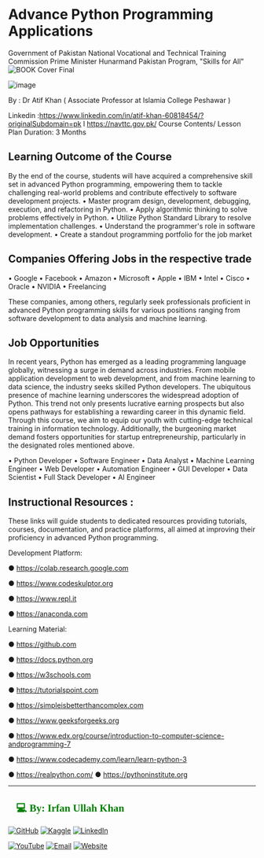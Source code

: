 # Advance Python Programming Applications
Government of Pakistan
National Vocational and Technical Training Commission
Prime Minister Hunarmand Pakistan Program,
"Skills for All"
![BOOK Cover Final](https://github.com/user-attachments/assets/f07bf9e1-598d-4eb6-a663-383e9a3e4e4e)


![image](https://github.com/user-attachments/assets/66950914-431f-4eee-a99c-2793661f146d)


By : Dr Atif Khan ( Associate Professor at Islamia College Peshawar )

Linkedin :https://www.linkedin.com/in/atif-khan-60818454/?originalSubdomain=pk
l
https://navttc.gov.pk/
Course Contents/ Lesson Plan
Duration: 3 Months

## Learning Outcome of the Course

By the end of the course, students will have acquired a comprehensive skill set in
advanced Python programming, empowering them to tackle challenging real-world
problems and contribute effectively to software development projects.
• Master program design, development, debugging, execution, and refactoring in
Python.
• Apply algorithmic thinking to solve problems effectively in Python.
• Utilize Python Standard Library to resolve implementation challenges.
• Understand the programmer's role in software development.
• Create a standout programming portfolio for the job market
## Companies Offering Jobs in the respective trade
• Google
• Facebook
• Amazon
• Microsoft
• Apple
• IBM
• Intel
• Cisco
• Oracle
• NVIDIA
• Freelancing

These companies, among others, regularly seek professionals proficient in advanced
Python programming skills for various positions ranging from software development to
data analysis and machine learning.

## Job Opportunities
In recent years, Python has emerged as a leading programming language globally,
witnessing a surge in demand across industries. From mobile application
development to web development, and from machine learning to data science, the
industry seeks skilled Python developers. The ubiquitous presence of machine
learning underscores the widespread adoption of Python. This trend not only presents
lucrative earning prospects but also opens pathways for establishing a rewarding
career in this dynamic field. Through this course, we aim to equip our youth with
cutting-edge technical training in information technology. Additionally, the
burgeoning market demand fosters opportunities for startup entrepreneurship,
particularly in the designated roles mentioned above.

• Python Developer
• Software Engineer
• Data Analyst
• Machine Learning Engineer
• Web Developer
• Automation Engineer
• GUI Developer
• Data Scientist
• Full Stack Developer
• AI Engineer

## Instructional Resources :
These links will guide students to dedicated resources providing tutorials, courses,
documentation, and practice platforms, all aimed at improving their proficiency in
advanced Python programming.

Development Platform:

● https://colab.research.google.com

● https://www.codeskulptor.org

● https://www.repl.it

● https://anaconda.com

Learning Material:

● https://github.com

● https://docs.python.org

● https://w3schools.com

● https://tutorialspoint.com

● https://simpleisbetterthancomplex.com

● https://www.geeksforgeeks.org

● https://www.edx.org/course/introduction-to-computer-science-andprogramming-7

● https://www.codecademy.com/learn/learn-python-3

● https://realpython.com/
● https://pythoninstitute.org

-------------------------------------------------------------------------------------------------------------------


<h2 style="font-family: 'poppins'; font-weight: bold; color: Green;">👨💻 By: Irfan Ullah Khan</h2>


[![GitHub](https://img.shields.io/badge/GitHub-Profile-blue?style=for-the-badge&logo=github)](https://github.com/programmarself) 
[![Kaggle](https://img.shields.io/badge/Kaggle-Profile-blue?style=for-the-badge&logo=kaggle)](https://www.kaggle.com/programmarself) 
[![LinkedIn](https://img.shields.io/badge/LinkedIn-Profile-blue?style=for-the-badge&logo=linkedin)](https://www.linkedin.com/in/irfan-ullah-khan-4a2871208/)  

[![YouTube](https://img.shields.io/badge/YouTube-Profile-red?style=for-the-badge&logo=youtube)](https://www.youtube.com/@irfanullahkhan7748) 
[![Email](https://img.shields.io/badge/Email-Contact%20Me-red?style=for-the-badge&logo=email)](mailto:programmarself@gmail.com)
[![Website](https://img.shields.io/badge/Website-Contact%20Me-red?style=for-the-badge&logo=website)]([https://programmarself.github.io/My_Portfolio/(https://programmarself.github.io/My_Portfolio/))

